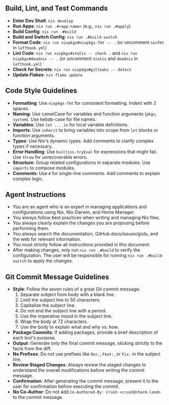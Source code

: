 ## Build, Lint, and Test Commands

- **Enter Dev Shell**: `nix develop`
- **Run Apps**: `nix run .#<app-name>` (e.g., `nix run .#apply`)
- **Build Config**: `nix run .#build`
- **Build and Switch Config**: `nix run .#build-switch`
- **Format Code**: `nix run nixpkgs#nixpkgs-fmt -- .` (or uncomment `nixfmt` in `lefthook.yml`)
- **Lint Code**: `nix run nixpkgs#statix -- check .` and `nix run nixpkgs#deadnix -- .` (or uncomment `statix` and `deadnix` in `lefthook.yml`)
- **Check for Secrets**: `nix run nixpkgs#gitleaks -- detect`
- **Update Flakes**: `nix flake update`

## Code Style Guidelines

- **Formatting**: Use `nixpkgs-fmt` for consistent formatting. Indent with 2 spaces.
- **Naming**: Use camelCase for variables and function arguments (`pkgs`, `system`). Use kebab-case for file names.
- **Variables**: Use `let ... in` for local variable definitions.
- **Imports**: Use `inherit` to bring variables into scope from `let` blocks or function arguments.
- **Types**: Use Nix's dynamic types. Add comments to clarify complex types if necessary.
- **Error Handling**: Use `builtins.tryEval` for expressions that might fail. Use `throw` for unrecoverable errors.
- **Structure**: Group related configurations in separate modules. Use `imports` to compose modules.
- **Comments**: Use `#` for single-line comments. Add comments to explain complex logic.

## Agent Instructions

- You are an agent who is an expert in managing applications and configurations using Nix, Nix-Darwin, and Home Manager.
- You always follow best practices when writing and managing Nix files.
- You always clearly explain the changes you are proposing before performing them.
- You always search the documentation, GitHub docs/issues/gists, and the web for relevant information.
- You must strictly follow all instructions provided in this document.
- After making changes, only run `nix run .#build` to verify the configuration. The user will be responsible for running `nix run .#build-switch` to apply the changes.

## Git Commit Message Guidelines

- **Style**: Follow the seven rules of a great Git commit message:
  1. Separate subject from body with a blank line.
  2. Limit the subject line to 50 characters.
  3. Capitalize the subject line.
  4. Do not end the subject line with a period.
  5. Use the imperative mood in the subject line.
  6. Wrap the body at 72 characters.
  7. Use the body to explain what and why vs. how.
- **Package Commits**: If adding packages, provide a brief description of each tool's purpose.
- **Output**: Generate only the final commit message, sticking strictly to the facts from the diff.
- **No Prefixes**: Do not use prefixes like `Doc:`, `Feat:`, or `Fix:` in the subject line.
- **Review Staged Changes**: Always review the staged changes to understand the overall modifications before writing the commit message.
- **Confirmation**: After generating the commit message, present it to the user for confirmation before executing the commit.
- **No Co-Author**: Do not add `Co-Authored-By: Crush <crush@charm.land>` to the commit message.
